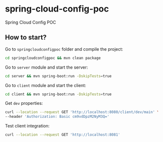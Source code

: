 # spring-cloud-config-poc

Spring Cloud Config POC

## How to start?

Go to `springcloudconfigpoc` folder and compile the project:

```bash
cd springcloudconfigpoc && mvn clean package
```

Go to `server` module and start the server:

```bash
cd server && mvn spring-boot:run -DskipTests=true
```

Go to `client` module and start the client:

```bash
cd client && mvn spring-boot:run -DskipTests=true
```

Get `dev` properties:

```bash
curl --location --request GET 'http://localhost:8080/client/dev/main' \
--header 'Authorization: Basic cm9vdDpzM2NyM3Q='
```

Test client integration:

```bash
curl --location --request GET 'http://localhost:8081'
```